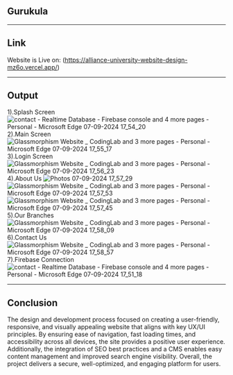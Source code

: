 ## Gurukula

---

## Link
Website is Live on:      (https://alliance-university-website-design-mz6o.vercel.app/)

---

## Output
1).Splash Screen
![contact - Realtime Database - Firebase console and 4 more pages - Personal - Microsoft​ Edge 07-09-2024 17_54_20](https://github.com/user-attachments/assets/101935e1-9119-407e-b326-27b6fb87cabb)
2).Main Screen
![Glassmorphism Website _ CodingLab and 3 more pages - Personal - Microsoft​ Edge 07-09-2024 17_55_17](https://github.com/user-attachments/assets/3242848d-3a6d-4c6f-b783-aff0f4697b22)
3).Login Screen
![Glassmorphism Website _ CodingLab and 3 more pages - Personal - Microsoft​ Edge 07-09-2024 17_56_23](https://github.com/user-attachments/assets/6f2cf900-b425-4271-96da-37d717ddcee0)
4).About Us 
![Photos 07-09-2024 17_57_29](https://github.com/user-attachments/assets/8c028283-f46a-456b-8733-597ae9387925)
![Glassmorphism Website _ CodingLab and 3 more pages - Personal - Microsoft​ Edge 07-09-2024 17_57_53](https://github.com/user-attachments/assets/0638b403-78cf-40d6-a7ad-7b010c79976e)
![Glassmorphism Website _ CodingLab and 3 more pages - Personal - Microsoft​ Edge 07-09-2024 17_57_45](https://github.com/user-attachments/assets/8f8ffafa-cc1a-456e-958b-88d6d28a5108)
5).Our Branches
![Glassmorphism Website _ CodingLab and 3 more pages - Personal - Microsoft​ Edge 07-09-2024 17_58_09](https://github.com/user-attachments/assets/ac02918b-08cd-47c2-84a5-76d37e6cda24)
6).Contact Us
![Glassmorphism Website _ CodingLab and 3 more pages - Personal - Microsoft​ Edge 07-09-2024 17_58_57](https://github.com/user-attachments/assets/1c9d8f79-5d8a-4689-b316-2c235a3e2a0d)
7).Firebase Connection
![contact - Realtime Database - Firebase console and 4 more pages - Personal - Microsoft​ Edge 07-09-2024 17_51_18](https://github.com/user-attachments/assets/4cafa35b-0b6c-4909-b2ce-0ab5acac419d)

---

## Conclusion
The design and development process focused on creating a user-friendly, responsive, and visually appealing website that aligns with key UX/UI principles. By ensuring ease of navigation, fast loading times, and accessibility across all devices, the site provides a positive user experience. Additionally, the integration of SEO best practices and a CMS enables easy content management and improved search engine visibility. Overall, the project delivers a secure, well-optimized, and engaging platform for users.
